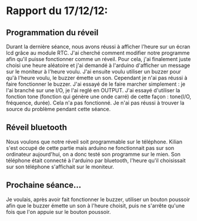 <h1> Rapport du 17/12/12:</h1>

<p>
<h2>Programmation du réveil</h2>
Durant la dernière séance, nous avons réussi à afficher l'heure sur un écran lcd grâce au module RTC. J'ai cherché comment modifier notre programme afin qu'il puisse fonctionner comme un réveil. Pour cela, j'ai finalement juste choisi une heure aléatoire et j'ai demandé à l'arduino d'afficher un message sur le moniteur à l'heure voulu.
J'ai ensuite voulu utiliser un buzzer pour qu'à l'heure voulu, le buzzer émette un son. Cependant je n'ai pas réussi à faire fonctionner le buzzer. J'ai essayé de le faire marcher simplement : je l'ai branché sur une I/O, je l'ai reglé en OUTPUT. J'ai essayé d'utiliser la fonction tone (fonction qui génère une onde carré) de cette façon : tone(I/O, fréquence, durée). Cela n'a pas fonctionné. Je n'ai pas réussi à trouver la source du problème pendant cette séance.

<h2>Réveil bluetooth</h2>
Nous voulons que notre réveil soit programmable sur le téléphone. Kilian s'est occupé de cette partie mais arduino ne fonctionnait pas sur son ordinateur aujourd'hui, on a donc testé son programme sur le mien. Son téléphone était connecté à l'arduino par bluetooth, l'heure qu'il choisissait sur son téléphone s'affichait sur le moniteur.

<h2>Prochaine séance...</h2>
Je voulais, après avoir fait fonctionner le buzzer, utiliser un bouton poussoir afin que le buzzer émette un son à l'heure choisit, puis ne s'arrête qu'une fois que l'on appuie sur le bouton poussoir. 
</p>
